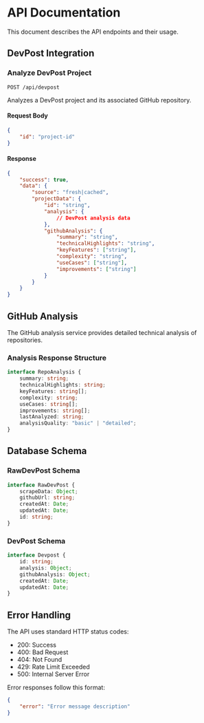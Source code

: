 # API Documentation

This document describes the API endpoints and their usage.

## DevPost Integration

### Analyze DevPost Project

```http
POST /api/devpost
```

Analyzes a DevPost project and its associated GitHub repository.

#### Request Body

```json
{
    "id": "project-id"
}
```

#### Response

```json
{
    "success": true,
    "data": {
        "source": "fresh|cached",
        "projectData": {
            "id": "string",
            "analysis": {
                // DevPost analysis data
            },
            "githubAnalysis": {
                "summary": "string",
                "technicalHighlights": "string",
                "keyFeatures": ["string"],
                "complexity": "string",
                "useCases": ["string"],
                "improvements": ["string"]
            }
        }
    }
}
```

## GitHub Analysis

The GitHub analysis service provides detailed technical analysis of repositories.

### Analysis Response Structure

```typescript
interface RepoAnalysis {
    summary: string;
    technicalHighlights: string;
    keyFeatures: string[];
    complexity: string;
    useCases: string[];
    improvements: string[];
    lastAnalyzed: string;
    analysisQuality: "basic" | "detailed";
}
```

## Database Schema

### RawDevPost Schema

```typescript
interface RawDevPost {
    scrapeData: Object;
    githubUrl: string;
    createdAt: Date;
    updatedAt: Date;
    id: string;
}
```

### DevPost Schema

```typescript
interface Devpost {
    id: string;
    analysis: Object;
    githubAnalysis: Object;
    createdAt: Date;
    updatedAt: Date;
}
```

## Error Handling

The API uses standard HTTP status codes:

-   200: Success
-   400: Bad Request
-   404: Not Found
-   429: Rate Limit Exceeded
-   500: Internal Server Error

Error responses follow this format:

```json
{
    "error": "Error message description"
}
```
